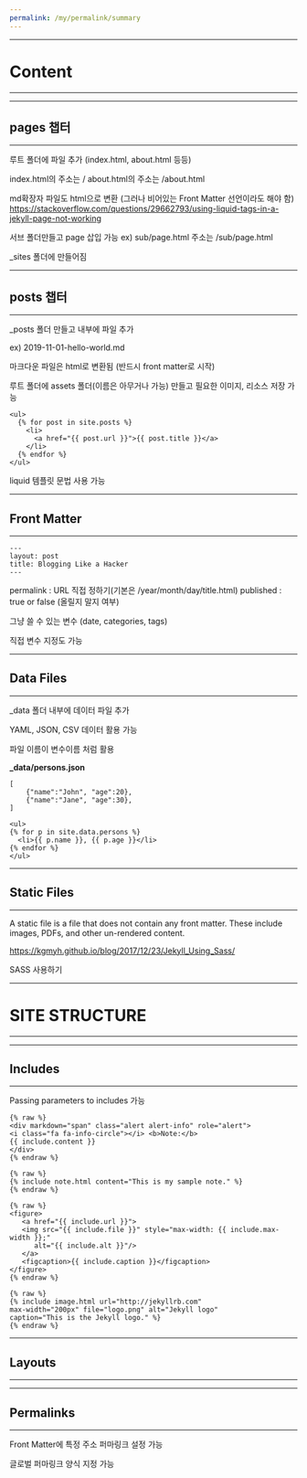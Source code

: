 ```yaml
---
permalink: /my/permalink/summary
---
```


---
# Content
---

---
## pages 챕터
---

루트 폴더에 파일 추가 (index.html, about.html 등등)

index.html의 주소는 /
about.html의 주소는 /about.html

md확장자 파일도 html으로 변환 (그러나 비어있는 Front Matter 선언이라도 해야 함)
https://stackoverflow.com/questions/29662793/using-liquid-tags-in-a-jekyll-page-not-working

서브 폴더만들고 page 삽입 가능
ex) sub/page.html 주소는 /sub/page.html

_sites 폴더에 만들어짐

---
## posts 챕터
---

_posts 폴더 만들고 내부에 파일 추가

ex) 2019-11-01-hello-world.md

마크다운 파일은 html로 변환됨 (반드시 front matter로 시작)

루트 폴더에 assets 폴더(이름은 아무거나 가능) 만들고 필요한 이미지, 리소스 저장 가능

```
<ul>
  {% for post in site.posts %}
    <li>
      <a href="{{ post.url }}">{{ post.title }}</a>
    </li>
  {% endfor %}
</ul>
```

liquid 템플릿 문법 사용 가능

---
## Front Matter
---

```
---
layout: post
title: Blogging Like a Hacker
---
```

permalink : URL 직접 정하기(기본은 /year/month/day/title.html)
published : true or false (올릴지 말지 여부)

그냥 쓸 수 있는 변수 (date, categories, tags)

직접 변수 지정도 가능

---
## Data Files
---

_data 폴더 내부에 데이터 파일 추가

YAML, JSON, CSV 데이터 활용 가능

파일 이름이 변수이름 처럼 활용

**_data/persons.json**
```
[
	{"name":"John", "age":20},
	{"name":"Jane", "age":30},
]
```

```
<ul>
{% for p in site.data.persons %}
  <li>{{ p.name }}, {{ p.age }}</li>
{% endfor %}
</ul>
```

---
## Static Files
---

A static file is a file that does not contain any front matter. These include images, PDFs, and other un-rendered content.

https://kgmyh.github.io/blog/2017/12/23/Jekyll_Using_Sass/

SASS 사용하기

---
# SITE STRUCTURE
---

---
## Includes
---

Passing parameters to includes 가능

```
{% raw %}
<div markdown="span" class="alert alert-info" role="alert">
<i class="fa fa-info-circle"></i> <b>Note:</b>
{{ include.content }}
</div>
{% endraw %}
```

```
{% raw %}
{% include note.html content="This is my sample note." %}
{% endraw %}
```

```
{% raw %}
<figure>
   <a href="{{ include.url }}">
   <img src="{{ include.file }}" style="max-width: {{ include.max-width }};"
      alt="{{ include.alt }}"/>
   </a>
   <figcaption>{{ include.caption }}</figcaption>
</figure>
{% endraw %}
```

```
{% raw %}
{% include image.html url="http://jekyllrb.com"
max-width="200px" file="logo.png" alt="Jekyll logo"
caption="This is the Jekyll logo." %}
{% endraw %}
```

---
## Layouts
---

---
## Permalinks
---

Front Matter에 특정 주소 퍼마링크 설정 가능

글로벌 퍼마링크 양식 지정 가능

